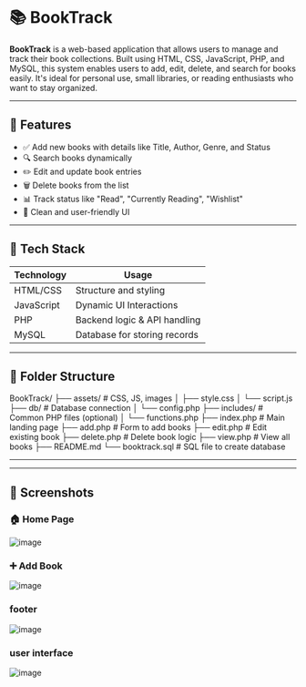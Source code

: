 # 📚 BookTrack

**BookTrack** is a web-based application that allows users to manage and track their book collections. Built using HTML, CSS, JavaScript, PHP, and MySQL, this system enables users to add, edit, delete, and search for books easily. It's ideal for personal use, small libraries, or reading enthusiasts who want to stay organized.

---

## 🌟 Features

- ✅ Add new books with details like Title, Author, Genre, and Status
- 🔍 Search books dynamically
- ✏️ Edit and update book entries
- 🗑️ Delete books from the list
- 📊 Track status like "Read", "Currently Reading", "Wishlist"
- 🎯 Clean and user-friendly UI

---

## 🧰 Tech Stack

| Technology | Usage                        |
|------------|------------------------------|
| HTML/CSS   | Structure and styling        |
| JavaScript | Dynamic UI Interactions      |
| PHP        | Backend logic & API handling |
| MySQL      | Database for storing records |

---

## 📂 Folder Structure

BookTrack/
├── assets/ # CSS, JS, images
│ ├── style.css
│ └── script.js
├── db/ # Database connection
│ └── config.php
├── includes/ # Common PHP files (optional)
│ └── functions.php
├── index.php # Main landing page
├── add.php # Form to add books
├── edit.php # Edit existing book
├── delete.php # Delete book logic
├── view.php # View all books
├── README.md
└── booktrack.sql # SQL file to create database

---

 
---


## 📸 Screenshots

### 🏠 Home Page
![image](https://github.com/user-attachments/assets/0b0a37bc-5230-428d-a4e8-8b375e53215f)


### ➕ Add Book
![image](https://github.com/user-attachments/assets/b73875bd-ab6c-476d-9eed-a76a1693c853)


### footer
![image](https://github.com/user-attachments/assets/92d9a6db-13b7-4db1-89ee-306439048246)
### user interface
![image](https://github.com/user-attachments/assets/40a479a9-be4c-46d0-b1e3-3effe64f5639)



